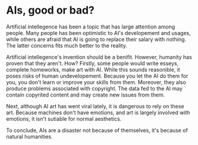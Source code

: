 # AIs, good or bad?

Artificial intellegence has been a topic that has large attention among people. Many people has been
optimistic to AI's developement and usages, while others are afraid that AI is going to replace
their salary with nothing. The latter concerns fits much better to the reality.

Artificial intellegence's invention should be a benifit. However, humanity has proven that they
aren't. How? Firstly, some people would write esseys, complete homeworks, make art with
AI. While this sounds reasonible, it poses risks of human undevelopement. Because you let the AI do
them for you, you don't learn or improve your skills from them. Moreover, they also produce problems
associated with copyright. The data fed to the AI may contain copyrited content and may create new
issues from them.

Next, although AI art has went viral lately, it is dangerous to rely on these art. Because machines
don't have emotions, and art is largely involved with emotions, it isn't sutiable for normal
aesthetics.

To conclude, AIs are a disaster not because of themselves, it's because of natural humanities.
